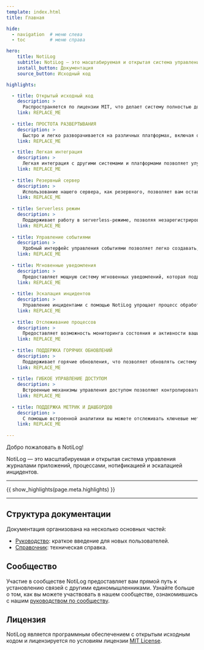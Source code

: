 ```yaml
---
template: index.html
title: Главная

hide:
  - navigation  # меню слева
  - toc         # меню справа

hero:
    title: NotiLog
    subtitle: NotiLog — это масштабируемая и открытая система управления журналами приложений, процессами, нотификацией и эскалацией инцидентов.
    install_button: Документация
    source_button: Исходный код

highlights:

  - title: Открытый исходный код
    description: >
      Распространяется по лицензии MIT, что делает систему полностью доступной для свободного использования, модификации и интеграции в любые проекты. Это гарантирует прозрачность всех процессов разработки и постоянное развитие системы с участием экспертов со всего мира, что повышает надёжность и актуальность решения в долгосрочной перспективе.
    link: REPLACE_ME
  
  - title: ПРОСТОТА РАЗВЕРТЫВАНИЯ
    description: >
      Быстро и легко разворачивается на различных платформах, включая облачные сервисы, виртуальные машины, контейнеры и локальная установка, что обеспечивают минимальные временные затраты на интеграцию системы в существующую IT-инфраструктуру. Встроенные скрипты автоматизации помогут вам быстро запустить сервис с минимальными усилиями, что особенно удобно для компаний с ограниченными ресурсами на техническую поддержку.
    link: REPLACE_ME

  - title: Легкая интеграция
    description: >
      Легкая интеграция с другими системами и платформами позволяет улучшить взаимодействие и расширить функциональные возможности. NotiLog поддерживает работу с логами как из файлов, так и напрямую из баз данных, что значительно упрощает внедрение системы в уже существующую инфраструктуру. Возможность настройки кастомных HTTP-хендлеров делает продукт гибким и легко адаптируемым под ваши специфические требования.
    link: REPLACE_ME
  
  - title: Резервный сервер
    description: >
      Использование нашего сервера, как резервного, позволяет вам оставаться в курсе событий, даже если основные логи временно недоступны. Это обеспечивает дополнительный уровень надёжности и готовности к любым инцидентам. Вы всегда будете в курсе того, что происходит с вашими приложениями и системами.
    link: REPLACE_ME
  
  - title: Serverless режим
    description: >
      Поддерживает работу в serverless-режиме, позволяя незарегистрированным пользователям пользоваться базовыми функциями как гостям. Логи временно хранятся в облаке и автоматически удаляются после отправки уведомлений. Это гарантирует полную конфиденциальность данных и помогает эффективно управлять ресурсами. Serverless-режим идеален для тех, кто хочет быстро начать мониторинг без необходимости настройки инфраструктуры.
    link: REPLACE_ME
  
  - title: Управление событиями
    description: >
      Удобный интерфейс управления событиями позволяет легко создавать, редактировать и удалять события. Все события записываются в базу данных и обрабатываются системой в режиме реального времени. Вы сможете отслеживать все ключевые события вашего бизнеса и получать мгновенные уведомления о любых изменениях или проблемах.
    link: REPLACE_ME
  
  - title: Мгновенные уведомления
    description: >
      Предоставляет мощную систему мгновенных уведомлений, которая поддерживает внутреннюю маршрутизацию сообщений в различные платформы, включая Kafka, Telegram и электронную почту. Это позволяет гибко настраивать каналы уведомлений в зависимости от ваших нужд, обеспечивая быструю и надежную доставку критичной информации.
    link: REPLACE_ME
  
  - title: Эскалация инцидентов
    description: >
      Управление инцидентами с помощью NotiLog упрощает процесс обработки критичных ситуаций. Автоматическая эскалация инцидентов на основе заданных критериев и правил позволяет вашей команде мгновенно реагировать на важные события, минимизируя время простоя и потери.
    link: REPLACE_ME
  
  - title: Отслеживание процессов
    description: >
      Предоставляет возможность мониторинга состояния и активности ваших приложений и систем. Система собирает данные о процессах и их статусе, что помогает выявлять потенциальные проблемы, такие как вирусы, майнеры или другие формы вредоносной активности. Вы сможете предвидеть и устранять угрозы до того, как они окажут влияние.
    link: REPLACE_ME
  
  - title: ПОДДЕРЖКА ГОРЯЧИХ ОБНОВЛЕНИЙ
    description: >
      Поддерживает горячие обновления, что позволяет обновлять систему и вносить изменения без необходимости останавливаться или перезагружать приложения. Это минимизирует простои и повышает стабильность работы.
    link: REPLACE_ME
  
  - title: ГИБКОЕ УПРАВЛЕНИЕ ДОСТУПОМ
    description: >
      Встроенные механизмы управления доступом позволяют контролировать права пользователей на просмотр и управление логами, что гарантирует безопасное использование системы в рамках различных команд и департаментов.
    link: REPLACE_ME
  
  - title: ПОДДЕРЖКА МЕТРИК И ДАШБОРДОВ
    description: >
      С помощью встроенной аналитики вы можете отслеживать ключевые метрики ваших приложений и систем в реальном времени. Интуитивно понятные дашборды помогают оперативно получать информацию о статусе и производительности ваших сервисов.
    link: REPLACE_ME
  
---
```

Добро пожаловать в NotiLog!

NotiLog — это масштабируемая и открытая система управления журналами приложений, процессами, нотификацией и эскалацией инцидентов.

<hr>
{{ show_highlights(page.meta.highlights) }}
<hr>

## Структура документации

Документация организована на несколько основных частей:

- [Руководство](sections-overview/guides.md): краткое введение для новых пользователей.
- [Справочник](sections-overview/references.md): техническая справка.

## Сообщество

Участие в сообществе NotiLog предоставляет вам прямой путь к установлению связей с другими единомышленниками. Узнайте больше о том, как вы можете участвовать в нашем сообществе, ознакомившись с нашим [руководством по сообществу](community-guide/index.md).

## Лицензия

NotiLog является программным обеспечением с открытым исходным кодом и лицензируется по условиям лицензии [MIT License](license.md).